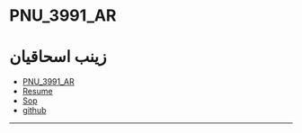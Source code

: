 # PNU_3991_AR

# زینب اسحاقیان

- [PNU_3991_AR](https://github.com/zeinabeshaghiyan/PNU_3991_AR)
- [Resume](https://github.com/zeinabeshaghiyan/Resume)
- [Sop](https://github.com/zeinabeshaghiyan/Sop/blob/main/README.md)
- [github](https://github.com/zeinabeshaghiyan)

-------------------
